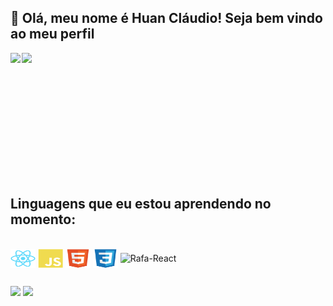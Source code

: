 ## 👋 Olá, meu nome é Huan Cláudio! Seja bem vindo ao meu perfil

<div style="display: flex; gap: 2px;"> <!-- ajuste o gap conforme necessário -->
    <img height="200" src="https://github-readme-stats.vercel.app/api?username=Huan-Claudio&show_icons=true&rank_icon=github&theme=tokyonight" />
  </a>
    <img height="200" src="https://github-readme-stats.vercel.app/api/top-langs?username=Huan-Claudio&layout=compact&langs_count=8&card_width=320&theme=tokyonight" />
  </a>
</div>


## Linguagens que eu estou aprendendo no momento: 
<div style="display: inline_block"><br>
  <img align="center" alt="Rafa-React" height="30" width="40" src="https://raw.githubusercontent.com/devicons/devicon/master/icons/react/react-original.svg">
  <img align="center" alt="Rafa-Js" height="30" width="40" src="https://raw.githubusercontent.com/devicons/devicon/master/icons/javascript/javascript-plain.svg">
  <img align="center" alt="Rafa-HTML" height="30" width="40" src="https://raw.githubusercontent.com/devicons/devicon/master/icons/html5/html5-original.svg">
  <img align="center" alt="Rafa-CSS" height="30" width="40" src="https://raw.githubusercontent.com/devicons/devicon/master/icons/css3/css3-original.svg">
  <img align="center" alt="Rafa-React" height="30" width="40" src="https://cdn.jsdelivr.net/gh/devicons/devicon@latest/icons/java/java-original.svg">
</div>

  ##

  <div> 
  <a href="https://www.instagram.com/huan.cld/" target="_blank"><img src="https://img.shields.io/badge/-Instagram-%23E4405F?style=for-the-badge&logo=instagram&logoColor=white" target="_blank"></a>
  <a href = "mailto:huan.claudio1610@gmail.com"><img src="https://img.shields.io/badge/-Gmail-%23333?style=for-the-badge&logo=gmail&logoColor=white" target="_blank"></a>
</div>
